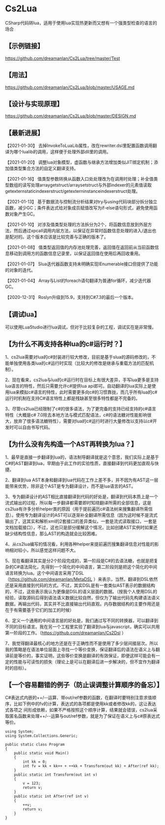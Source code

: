 # Cs2Lua
CSharp代码转lua，适用于使用lua实现热更新而又想有一个强类型检查的语言的场合



## 【示例链接】

https://github.com/dreamanlan/Cs2Lua/tree/master/Test



## 【用法】
https://github.com/dreamanlan/Cs2Lua/blob/master/USAGE.md



## 【设计与实现原理】
https://github.com/dreamanlan/Cs2Lua/blob/master/DESIGN.md



## 【最新进展】
【2021-01-30】 去掉InvokeToLuaLib属性，改在rewriter.dsl里配置函数调用翻译为哪个lualib的调用，这样便于处理外部dll里的调用。

【2021-01-20】 调整lua对象模型，虚函数与继承方法增加类似JIT绑定机制；添加值类型集合方法的自定义翻译支持。

【2021-01-16】 值类型参数转换从函数入口处处理改为在调用时处理；补全值类型数组的读写处理arraygetstruct/arraysetstruct与外部indexer的元素值读取getexternstaticindexerstruct/getexterninstanceindexerstruct处理。

【2021-01-13】 基于数据流与控制流分析结果对try与using代码块部分拆分独立函数，减少GC；条件表达式给对象成员赋值改写为if-else语句形式，避免使用函数对象产生GC。

【2021-01-10】 对涉及值类型处理的方法拆分为2个，将函数信息放到外层方法，然后通过xpcall调用内层方法，以保证在异常时函数信息处理的进入/退出也是配对的。这个版本应该是比较完善与正确的版本了。

【2021-01-08】 值类型返回值的内存池处理完善，返回值在返回前从当前函数信息移动到调用方的函数信息记录里，以保证返回值在使用后再回收重用。

【2021-01-07】 Slua迭代器函数支持未明确实现IEnumerable接口但提供了功能的对象的迭代。

【2021-01-04】 Array与List的foreach语句翻译为普通for循环，减少迭代器GC。

【2020-12-31】 Roslyn升级到15.9，支持到C#7.3的最后一个版本。



## 【调试lua】

可以使用LuaStudio进行lua调试，但对于比较复杂的工程，调试实在是非常慢。



## 【为什么不再支持各种lua的c#运行时？】

1、cs2lua需要对lua的c#封装进行较大修改，目前是基于slua的源码修改的，不能单独使用各类lua的c#运行时实现（比较大的修改是继承与重载方法的匹配机制）。

2、现在看来，cs2lua与lua的c#运行时在目标上有很大差异，手写lua更多是支持lua语言的特性，然后只需要允许c#提供lua api即可。自动翻译的lua实际上是使用lua来模拟c#语言的特性，此时需要更多向c#的习惯靠拢，而几乎所有lua的c#运行时机制在支持C#语言特性上都是残缺甚至很多特性都是不完备的。

3、尽管cs2lua已经限制了c#的很多语法，为了更完备的支持已经支持的c#语言特性（大概是c# 7.0除去本地方法与模式匹配语法，c#的语法糖对性能影响很大，放弃了很多语法糖特性），需要对lua的c#运行时进行大量修改以支持以c#开发时可以自由书写代码。



## 【为什么没有先构造一个AST再转换为lua？】

1、最早是直接一步翻译到lua的，语法制导翻译就是这个意思，我们实际上是基于C#的AST翻译到lua，早期由于此工作的实验性质，直接翻译到代码更加直观与快捷。

2、翻译到lua AST本身和翻译到lua代码在工作上差不多，并不因为有AST这一层能带来优势，除非这个AST是专为翻译设计，而不是lua语言的AST。

3、专为翻译设计的AST相比直接翻译到代码的好处是，翻译到代码本质上是一个流式输出的过程，所以每一步翻译都需要即时知晓翻译所需的全部信息，这是cs2lua有许多分析helper类的原因（用于提前遍历c#语法树来搜集翻译所需信息）。使用专为翻译设计的AST可以逐渐补全翻译所需信息（因为这时候不是流式输出了，这其实和解析xml的2套接口的差异类似，一套是流式读取接口，一套是文档加载接口），不过，这也只是部分缓解这个情况，比如创建AST实例时如果还缺少结构性信息，那么AST的构造就会比较困难。

4、从cs2lua编写的情况看，利用各种helper来提前遍历搜集翻译信息对性能的影响相对较小，所以感觉这样问题不大。

5、现在看翻译其实是分2个阶段完成的，第一阶段是C#的去语法糖，也就是把复杂的C#语法简化，先得到一个简化的中间语言，第二阶段则是把这个简化的中间语言转换为lua。这个中间语言采用了DSL（https://github.com/dreamanlan/MetaDSL ）来表示，当然，翻译到DSL依然还是采用直接到代码的方式。不过，其实DSL是有一套类似AST表示的数据结构的，不过，这些表示我认为更像是DSL的语义层面的数据。（按我个人使用DSL的经验，读取源码后得到语法语义数据比较自然，但仅为了输出代码先构建语法语义数据，再输出代码，其实并不比直接输出代码直观。内存数据结构的主要作用还是在于有需要基于它们的加工的时候）

6、定义一个通用的中间语言层的好处是，我们通过写不同的转换器，可以翻译到不同的目标语言。我在另一个工程里实验了翻译到lua与javascript，确实可以共用第一阶段的工作。（https://github.com/dreamanlan/Cs2Dsl ）

7、我觉得翻译最核心的地方还是在于正确性而不是使用了多少层间接层次。所以我的策略是在语法单位层面上寻找一个等价变换，保证翻译后的语法在语义上与翻译前是等价的，事实证明，这些等价变换是翻译的有效保证，即便这样可能会有一定的性能与可读性的损失（理论上是可以在翻译后进一步解决的，但不宜作为翻译时的目标）。

## 【一个容易翻错的例子（防止误调整计算顺序的备忘）】

C#表达式内嵌的++/--运算、带out/ref参数的函数，在翻译时要特别注意求值顺序，比如下例中的fv的计算，表达式的各项都是使用kk或者修改kk的，这让表达式各项之
间形成依赖，如果不严格按照这个顺序计算，结果就会错误，cs2lua采取匿名函数来处理++/--运算与out/ref参数，就是为了保证在语义上与c#原表达式等价。


    using System;
    using System.Collections.Generic;

    public static class Program
    {
        public static void Main()
        {
            int kk = 0;
            int fv = kk + kk++ + ++kk + Transform(out kk) + After(ref kk);
        }
        public static int Transform(out int v)
        {
            v = 123;
            return v;
        }
        public static int After(ref int v)
        {
            ++v;
            return v;
        }    
    }
